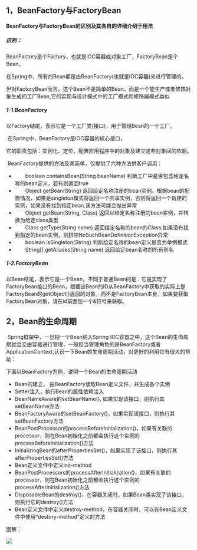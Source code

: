 ## 1，BeanFactory与FactoryBean

**BeanFactory与FactoryBean的区别及其各自的详细介绍于用法**

##### 区别：

​	BeanFactory是个Factory，也就是IOC容器或对象工厂，FactoryBean是个Bean。

​	在Spring中，所有的Bean都是由BeanFactory(也就是IOC容器)来进行管理的。

​	但对FactoryBean而言，这个Bean不是简单的Bean，而是一个能生产或者修饰对象生成的工厂Bean,它的实现与设计模式中的工厂模式和修饰器模式类似

##### 1-1.BeanFactory

​	以Factory结尾，表示它是一个工厂类(接口)，用于管理Bean的一个工厂。

​	在Spring中，BeanFactory是IOC容器的核心接口，

​	它的职责包括：实例化、定位、配置应用程序中的对象及建立这些对象间的依赖。 

​	BeanFactory提供的方法及其简单，仅提供了六种方法供客户调用：

- 　　boolean containsBean(String beanName) 判断工厂中是否包含给定名称的bean定义，若有则返回true
- 　　Object getBean(String) 返回给定名称注册的bean实例。根据bean的配置情况，如果是singleton模式将返回一个共享实例，否则将返回一个新建的实例，如果没有找到指定bean,该方法可能会抛出异常
- 　　Object getBean(String, Class) 返回以给定名称注册的bean实例，并转换为给定class类型
- 　　Class getType(String name) 返回给定名称的bean的Class,如果没有找到指定的bean实例，则排除NoSuchBeanDefinitionException异常
- 　　boolean isSingleton(String) 判断给定名称的bean定义是否为单例模式
- 　　String[] getAliases(String name) 返回给定bean名称的所有别名

##### 1-2.FactoryBean

​	以Bean结尾，表示它是一个Bean，不同于普通Bean的是：它是实现了FactoryBean<T>接口的Bean，根据该Bean的ID从BeanFactory中获取的实际上是FactoryBean的getObject()返回的对象，而不是FactoryBean本身，如果要获取FactoryBean对象，请在id前面加一个&符号来获取。 

## 2，Bean的生命周期

​	Spring框架中，一旦把一个Bean纳入Spring IOC容器之中，这个Bean的生命周期就会交由容器进行管理，一般担当管理角色的是BeanFactory或者ApplicationContext,认识一下Bean的生命周期活动，对更好的利用它有很大的帮助：

下面以BeanFactory为例，说明一个Bean的生命周期活动

- Bean的建立， 由BeanFactory读取Bean定义文件，并生成各个实例
- Setter注入，执行Bean的属性依赖注入
- BeanNameAware的setBeanName(), 如果实现该接口，则执行其setBeanName方法
- BeanFactoryAware的setBeanFactory()，如果实现该接口，则执行其setBeanFactory方法
- BeanPostProcessor的processBeforeInitialization()，如果有关联的processor，则在Bean初始化之前都会执行这个实例的processBeforeInitialization()方法
- InitializingBean的afterPropertiesSet()，如果实现了该接口，则执行其afterPropertiesSet()方法
- Bean定义文件中定义init-method
- BeanPostProcessors的processAfterInitialization()，如果有关联的processor，则在Bean初始化之前都会执行这个实例的processAfterInitialization()方法
- DisposableBean的destroy()，在容器关闭时，如果Bean类实现了该接口，则执行它的destroy()方法
- Bean定义文件中定义destroy-method，在容器关闭时，可以在Bean定义文件中使用“destory-method”定义的方法

图解：

![](D:\桌面\培训\10.笔记资料\课堂笔记资料\spring\bean的生命周期图解.png)
